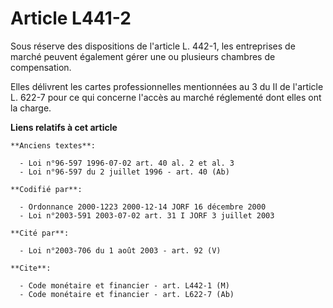# Article L441-2

Sous réserve des dispositions de l'article L. 442-1, les entreprises de marché peuvent également gérer une ou plusieurs
chambres de compensation.

Elles délivrent les cartes professionnelles mentionnées au 3 du II de l'article L. 622-7 pour ce qui concerne l'accès au
marché réglementé dont elles ont la charge.

**Liens relatifs à cet article**

	**Anciens textes**:

	  - Loi n°96-597 1996-07-02 art. 40 al. 2 et al. 3
	  - Loi n°96-597 du 2 juillet 1996 - art. 40 (Ab)

	**Codifié par**:

	  - Ordonnance 2000-1223 2000-12-14 JORF 16 décembre 2000
	  - Loi n°2003-591 2003-07-02 art. 31 I JORF 3 juillet 2003

	**Cité par**:

	  - Loi n°2003-706 du 1 août 2003 - art. 92 (V)

	**Cite**:

	  - Code monétaire et financier - art. L442-1 (M)
	  - Code monétaire et financier - art. L622-7 (Ab)
